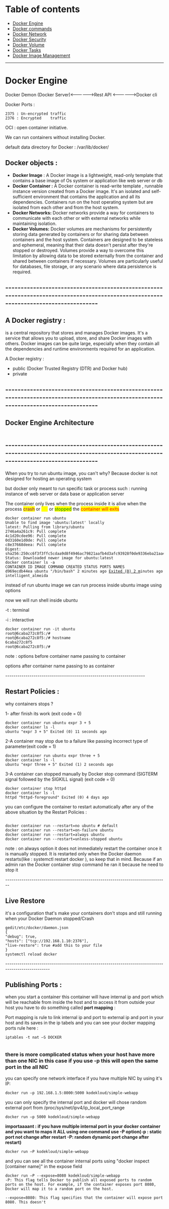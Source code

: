 # Table of contents

* [Docker Engine](README.md)
* [Docker commands](docker-commands.md)
* [Docker Network](docker-network.md)
* [Docker Security](docker-security.md)
* [Docker Volume](docker-volume.md)
* [Docker Tasks ](Tasks)
* [Docker Image Management ](docker-image-management.md)
****
# Docker Engine

Docker Demon (Docker Server)<------>Rest API  <------>Docker cli

Docker Ports :&#x20;

```
2375 : Un-encrypted traffic
2376 : Encrypted    traffic
```

&#x20;OCI : open container initiative.&#x20;

We can run containers without installing Docker.

default data directory for Docker : /var/lib/docker/

## Docker objects :&#x20;

* **Docker Image** : A Docker image is a lightweight, read-only template that contains a base image of Os system or application like web server or db
* **Docker Container :** A Docker container is read-write template , runnable instance version created from a Docker image. It's an isolated and self-sufficient environment that contains the application and all its dependencies. Containers run on the host operating system but are isolated from each other and from the host system.&#x20;
* **Docker Networks:** Docker networks provide a way for containers to communicate with each other or with external networks while maintaining isolation.
* **Docker Volumes:** Docker volumes are mechanisms for persistently storing data generated by containers or for sharing data between containers and the host system. Containers are designed to be stateless and ephemeral, meaning that their data doesn't persist after they're stopped or destroyed. Volumes provide a way to overcome this limitation by allowing data to be stored externally from the container and shared between containers if necessary. Volumes are particularly useful for databases, file storage, or any scenario where data persistence is required.

## ------------------------------------------------------------------------------------------------------------------------------------

## &#x20;A Docker registry :&#x20;

&#x20;is a central repository that stores and manages Docker images. It's a service that allows you to upload, store, and share Docker images with others. Docker images can be quite large, especially when they contain all the dependencies and runtime environments required for an application.

A Docker registry :&#x20;

* public  (Docker Trusted Registry (DTR) and Docker hub)
* private&#x20;

## ------------------------------------------------------------------------------------------------------------------------------------

## Docker Engine Architecture

<figure><img src=".gitbook/assets/Docker engine architecture.png" alt=""><figcaption></figcaption></figure>

## ------------------------------------------------------------------------------------------------------------------------------------&#x20;

When you try to run ubuntu image, you can't why? Because docker is not designed for hosting an operating system&#x20;

but docker only meant to run specific task or process such : running instance of web server or data base or application server

The container only lives when the process inside it is alive when the process <mark style="color:purple;">crash</mark> or <mark style="color:yellow;">die</mark> or <mark style="color:green;">stopped</mark> the <mark style="color:red;">container will exits</mark>&#x20;

<pre><code>docker container run ubuntu
Unable to find image 'ubuntu:latest' locally
latest: Pulling from library/ubuntu
2746a4a261c9: Pull complete
4c1d20cdee96: Pull complete
0d3160e1d0de: Pull complete
c8e37668deea: Pull complete
Digest: sha256:250cc6f3f3ffc5cdaa9d8f4946ac79821aafb4d3afc93928f0de9336eba21aa4
Status: Downloaded newer image for ubuntu:latest
docker container ls -a
CONTAINER ID IMAGE COMMAND CREATED STATUS PORTS NAMES
d969ecdb44ea ubuntu "/bin/bash" 2 minutes ago <a data-footnote-ref href="#user-content-fn-1">Exited (0) 2 m</a>inutes ago intelligent_almeida
</code></pre>

instead of run ubuntu image we can run process inside ubuntu image using options&#x20;

now we will run shell inside ubuntu

\-t : terminal&#x20;

\-i : interactive&#x20;

```
docker container run -it ubuntu
root@6caba272c8f5:/#
root@6caba272c8f5:/# hostname
6caba272c8f5
root@6caba272c8f5:/#
```

note : options before container name passing to container&#x20;

options after container name passing to as container&#x20;

\---------------------------------------------------------------------

## &#x20; Restart Policies :&#x20;

why containers stops ?

1- after finish its work (exit code = 0)

```
docker container run ubuntu expr 3 + 5
docker container ls -l
ubuntu "expr 3 + 5" Exited (0) 11 seconds ago
```

2-A container may stop due to a failure like passing  incorrect type of parameter(exit code = 1)

```
docker container run ubuntu expr three + 5
docker container ls -l
ubuntu "expr three + 5" Exited (1) 2 seconds ago
```

3-A container can stopped manually by Docker stop command (SIGTERM signal followed by the SIGKILL signal) (exit code = 0)

```
docker container stop httpd
docker container ls -l
httpd "httpd-foreground" Exited (0) 4 days ago
```

you can configure the container to restart automatically after any of the above situation by the Restart Policies : &#x20;

<figure><img src=".gitbook/assets/Restart ploicy.png" alt=""><figcaption></figcaption></figure>

```
docker container run --restart=no ubuntu # default
docker container run --restart=on-failure ubuntu
docker container run --restart=always ubuntu
docker container run --restart=unless-stopped ubuntu
```

note : on always option it does not immediately restart the container once it is manually stopped. It is restarted only when the Docker daemon restarts(like : systemctl restart docker ), so keep that in mind. Because if an admin ran the Docker container stop command he ran it because he need to stop it&#x20;

\--------------------------------------------------------------------------------

## Live Restore

it's a configuration that's make your containers don't stops and still running when your Docker Daemon stopped/Crash&#x20;

```
gedit/etc/docker/daemon.json
{
"debug": true,
"hosts": ["tcp://192.168.1.10:2376"],
"live-restore": true #add this to your file
}
systemctl reload docker
```

\----------------------------------------------------------------------------------------------------

## &#x20;Publishing Ports  :&#x20;

&#x20;when you start a container this container will have internal ip and port which will be reachable from inside the host and to access it from outside your host you have to do something called **port mapping** :&#x20;

Port mapping is rule to link internal ip and port to external ip and port in your host and its saves in the ip tabels and you can see your docker mapping ports rule here :&#x20;

```
iptables -t nat –S DOCKER
```

<figure><img src=".gitbook/assets/port-mapping.png" alt=""><figcaption></figcaption></figure>

### &#x20;there is more complicated status when your host have more than one NIC in this case if you use -p this will open the same port in the all NIC

you can specify one network interface if you have multiple NIC by using it's IP:

```
docker run –p 192.168.1.5:8000:5000 kodekloud/simple-webapp
```

you can only specify the internal port and docker will chose random external port from /proc/sys/net/ipv4/ip\_local\_port\_range&#x20;

```
docker run –p 5000 kodekloud/simple-webapp
```

**importaaaant : if you have multiple internal port in your docker container and you want to maps it ALL using one command use -P option(-p : static port not change after restart -P: random dynamic port change after restart)**

```
docker run –P kodekloud/simple-webapp
```

and you can see all the container internal ports using "docker inspect \[container name]" in the expose field

```
docker run –P --expose=8080 kodekloud/simple-webapp
-P: This flag tells Docker to publish all exposed ports to random ports on the host. For example, if the container exposes port 8080, Docker will map it to a random port on the host.

--expose=8080: This flag specifies that the container will expose port 8080. This doesn't 
```

[^1]: 
